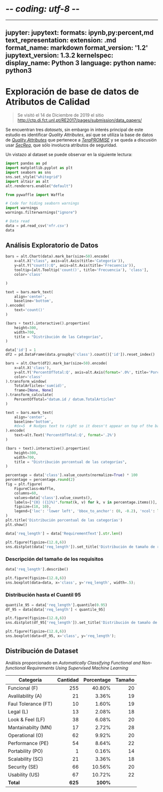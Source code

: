 # -*- coding: utf-8 -*-
---
jupyter:
  jupytext:
    formats: ipynb,py:percent,md
    text_representation:
      extension: .md
      format_name: markdown
      format_version: '1.2'
      jupytext_version: 1.3.2
  kernelspec:
    display_name: Python 3
    language: python
    name: python3
---

# Exploración de base de datos de Atributos de Calidad

> Se visitó el 14 de Diciembre de 2019 el sitio http://ctp.di.fct.unl.pt/RE2017/pages/submission/data_papers/

Se encuentran tres *datasets*, sin embargo in interés principal de este estudio es identificar *Quality Attributes*, así que se utiliza la base de datos de [_Quality Attributes_](http://ctp.di.fct.unl.pt/RE2017//downloads/datasets/nfr.arff) que pertenece a [_TeraPROMISE_](https://terapromise.csc.ncsu.edu/!/#repo/view/head/requirements/nfr) y se queda a discusión usar [_SecReq_](http://www.se.uni-hannover.de/pages/en:projekte_re_secreq), que sólo involucra atributos de seguridad.

Un vistazo al dataset se puede observar en la siguiente lectura:

```python
import pandas as pd
import matplotlib.pyplot as plt
import seaborn as sns
sns.set_style("whitegrid")
import altair as alt
alt.renderers.enable("default")

from pywaffle import Waffle

# Code for hiding seaborn warnings
import warnings
warnings.filterwarnings("ignore")

# Data read
data = pd.read_csv('nfr.csv')
data
```

## Análisis Exploratorio de Datos

```python
bars = alt.Chart(data).mark_bar(size=50).encode(
    x=alt.X("class", axis=alt.Axis(title='Categoría')),
    y=alt.Y("count():Q", axis=alt.Axis(title='Frecuencia')),
    tooltip=[alt.Tooltip('count()', title='Frecuencia'), 'class'],
    color='class'

)

text = bars.mark_text(
    align='center',
    baseline='bottom',
).encode(
    text='count()'
)

(bars + text).interactive().properties(
    height=300, 
    width=700,
    title = "Distribución de las Categorías",
)
```

```python
data['id'] = 1
df2 = pd.DataFrame(data.groupby('class').count()['id']).reset_index()

bars = alt.Chart(df2).mark_bar(size=50).encode(
    x=alt.X('class'),
    y=alt.Y('PercentOfTotal:Q', axis=alt.Axis(format='.0%', title='Porcentaje de requisitos')),
    color='class'
).transform_window(
    TotalArticles='sum(id)',
    frame=[None, None]
).transform_calculate(
    PercentOfTotal="datum.id / datum.TotalArticles"
)

text = bars.mark_text(
    align='center',
    baseline='bottom',
    #dx=5  # Nudges text to right so it doesn't appear on top of the bar
).encode(
    text=alt.Text('PercentOfTotal:Q', format='.2%')
)

(bars + text).interactive().properties(
    height=300, 
    width=700,
    title = "Distribución porcentual de las categorías",
)
```

```python
percentage = data['class'].value_counts(normalize=True) * 100
percentage = percentage.round(2)
fig = plt.figure(
    FigureClass=Waffle, 
    columns=60,
    values=data['class'].value_counts(),
    labels=["{0} ({1}%)".format(k, v) for k, v in percentage.items()],
    figsize=(18, 10),
    legend={'loc': 'lower left', 'bbox_to_anchor': (0, -0.2), 'ncol': len(data), 'framealpha': 0},
)
plt.title('Distribución porcentual de las categorías')
plt.show()
```

```python
data['req_length'] = data['RequirementText'].str.len()
```

```python
plt.figure(figsize=(12.8,6))
sns.distplot(data['req_length']).set_title('Distribución de tamaño de requisitos');
```

### Descripción del tamaño de los requisitos

```python
data['req_length'].describe()
```

```python
plt.figure(figsize=(12.8,6))
sns.boxplot(data=data, x='class', y='req_length', width=.5);
```

### Distribución hasta el Cuantil 95

```python
quantile_95 = data['req_length'].quantile(0.95)
df_95 = data[data['req_length'] < quantile_95]
```

```python
plt.figure(figsize=(12.8,6))
sns.distplot(df_95['req_length']).set_title('Distribución de tamaño de requisitos');
```

```python
plt.figure(figsize=(12.8,6))
sns.boxplot(data=df_95, x='class', y='req_length');
```

## Distribución de Dataset

Análisis proporcionado en _Automatically Classifying Functional and Non-functional Requirements Using Supervised Machine Learning_

| Categoría | Cantidad | Porcentage | Tamaño |
| - | -: | -: | -: |
| Funcional (F) | 255 | 40.80% | 20 |
| Avalilability (A) | 21 | 3.36% | 19 |
| Faul Tolerance (FT) | 10 | 1.60% | 19 |
| Legal (L) | 13 | 2.08% | 18 |
| Look & Feel (LF) | 38 | 6.08% | 20 |
| Mantainabilty (MN) | 17 | 2.72% | 28 |
| Operational (O) | 62 | 9.92% | 20 |
| Performance (PE) | 54 | 8.64% | 22 |
| Portability (PO) | 1 | 0.16% | 14 |
| Scalability (SC) | 21 | 3.36% | 18 |
| Security (SE) | 66 | 10.56% | 20 |
| Usability (US) | 67 | 10.72% | 22 |
| **Total** | **625** | **100%** |  |
